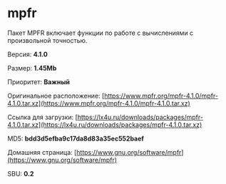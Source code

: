 # mpfr

Пакет MPFR включает функции по работе с вычислениями с произвольной точностью.

Версия: **4.1.0**

Размер: **1.45Mb**

Приоритет: **Важный**

Оригинальное расположение: [https://www.mpfr.org/mpfr-4.1.0/mpfr-4.1.0.tar.xz](https://www.mpfr.org/mpfr-4.1.0/mpfr-4.1.0.tar.xz)

Ссылка для загрузки: [https://lx4u.ru/downloads/packages/mpfr-4.1.0.tar.xz](https://lx4u.ru/downloads/packages/mpfr-4.1.0.tar.xz)

MD5: **bdd3d5efba9c17da8d83a35ec552baef**

Домашняя страница: [https://www.gnu.org/software/mpfr](https://www.gnu.org/software/mpfr)

SBU: **0.2**
